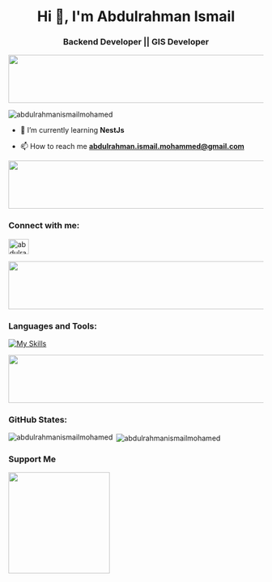 <!-- - 👋 Hi, I’m Abdulrahman Ismail 
- 👀 I’m interested in...
-  Software engineering and backend developer 
- 🌱 I’m currently learning ....
- Node JS
<hr> 

<h2> Contact with me on </h2>  
- email: abdulrahman.ismail.mohammed@gmail.com  
<hr>  

  
<p><a href="http://Wa.me/201553890802" target="_blank"><img alt="Google Play" src="https://img.shields.io/badge/whatsapp%20bussines-128C7E.svg?style=for-the-badge&logo=whatsapp&logoColor=white" /></a> <a href="https://www.facebook.com/profile.php?id=100010739979803" target="_blank"><img alt="Google Play" src="https://img.shields.io/badge/Facebook-4267B2.svg?style=for-the-badge&logo=facebook&logoColor=white" /></a> <a href="https://www.linkedin.com/in/abdulrahman-ismail-ab6a84209/" target="_blank"><img alt="Google Play" src="https://img.shields.io/badge/linkedin-0077b5.svg?style=for-the-badge&logo=linkedin&logoColor=white" /></a><p>
 -->
 <h1 align="center">Hi 👋, I'm Abdulrahman Ismail</h1>
<h3 align="center">Backend Developer || GIS Developer</h3>

 <img src="https://github.com/Govindv7555/Govindv7555/blob/main/49e76e0596857673c5c80c85b84394c1.gif" width=800px height=95px>

<p align="left"> <img src="https://komarev.com/ghpvc/?username=abdulrahmanismailmohamed&label=Profile%20views&color=0e75b6&style=flat" alt="abdulrahmanismailmohamed" /> </p>

- 🌱 I’m currently learning **NestJs**

- 📫 How to reach me **abdulrahman.ismail.mohammed@gmail.com**

 <img src="https://github.com/Govindv7555/Govindv7555/blob/main/49e76e0596857673c5c80c85b84394c1.gif" width=800px height=95px>

<h3 align="left">Connect with me: </h3>
<p align="left">
<a href="https://linkedin.com/in/abdulrahman-ismail-ab6a84209" target="blank"><img align="center" src="https://raw.githubusercontent.com/rahuldkjain/github-profile-readme-generator/master/src/images/icons/Social/linked-in-alt.svg" alt="abdulrahman-ismail-ab6a84209" height="30" width="40" /></a>
</p>

 <img src="https://github.com/Govindv7555/Govindv7555/blob/main/49e76e0596857673c5c80c85b84394c1.gif" width=800px height=95px>

<h3 align="left">Languages and Tools:</h3>
<!-- <p align="left"> <a href="https://www.w3schools.com/cpp/" target="_blank" rel="noreferrer"> <img src="https://raw.githubusercontent.com/devicons/devicon/master/icons/cplusplus/cplusplus-original.svg" alt="cplusplus" width="40" height="40"/> </a> <a href="https://www.w3schools.com/css/" target="_blank" rel="noreferrer"> <img src="https://raw.githubusercontent.com/devicons/devicon/master/icons/css3/css3-original-wordmark.svg" alt="css3" width="40" height="40"/> </a> <a href="https://expressjs.com" target="_blank" rel="noreferrer"> <img src="https://raw.githubusercontent.com/devicons/devicon/master/icons/express/express-original-wordmark.svg" alt="express" width="40" height="40"/> </a> <a href="https://git-scm.com/" target="_blank" rel="noreferrer"> <img src="https://www.vectorlogo.zone/logos/git-scm/git-scm-icon.svg" alt="git" width="40" height="40"/> </a> <a href="https://developer.mozilla.org/en-US/docs/Web/JavaScript" target="_blank" rel="noreferrer"> <img src="https://raw.githubusercontent.com/devicons/devicon/master/icons/javascript/javascript-original.svg" alt="javascript" width="40" height="40"/> </a> <a href="https://jestjs.io" target="_blank" rel="noreferrer"> <img src="https://www.vectorlogo.zone/logos/jestjsio/jestjsio-icon.svg" alt="jest" width="40" height="40"/> </a> <a href="https://www.linux.org/" target="_blank" rel="noreferrer"> <img src="https://raw.githubusercontent.com/devicons/devicon/master/icons/linux/linux-original.svg" alt="linux" width="40" height="40"/> </a> <a href="https://www.mongodb.com/" target="_blank" rel="noreferrer"> <img src="https://raw.githubusercontent.com/devicons/devicon/master/icons/mongodb/mongodb-original-wordmark.svg" alt="mongodb" width="40" height="40"/> </a> <a href="https://nodejs.org" target="_blank" rel="noreferrer"> <img src="https://raw.githubusercontent.com/devicons/devicon/master/icons/nodejs/nodejs-original-wordmark.svg" alt="nodejs" width="40" height="40"/> </a> </p> -->

<!-- [![My Skills](https://skillicons.dev/icons?i=js,html,css,c,cs,cpp,py)](https://skillicons.dev) -->

[![My Skills](https://skillicons.dev/icons?i=js,html,css,cpp,typescript,nestjs,androidstudio,bootstrap,git,github,idea,ktor,linux,mongodb,mysql,expressjs,nodejs,pug,stackoverflow,visualstudio,vscode)](https://skillicons.dev)
<br/>

 <img src="https://github.com/Govindv7555/Govindv7555/blob/main/49e76e0596857673c5c80c85b84394c1.gif" width=800px height=95px>

<!-- <div align="center">
<img width="46%" src="https://github-readme-stats.vercel.app/api/top-langs/?username=abdulrahmanismailmohamed&layout=compact&hide_border=true&theme=onedark">
<img width="48%" src="https://github-readme-streak-stats.herokuapp.com/?user=abdulrahmanismailmohamed&hide_border=true&theme=onedark">
 <a href="https://github.com/abdulrahmanismailmohamed">
 <img align="center" src="https://github-readme-stats.vercel.app/api?username=abdulrahmanismailmohamed&show_icons=true&theme=onedark&line_height=27" alt="Abdulrahman Ismailgithub stats"/>
</a>
</div> -->

<h3 align="left">GitHub States:</h3>

<p><img align="left" src="https://github-readme-stats.vercel.app/api/top-langs?username=abdulrahmanismailmohamed&show_icons=true&locale=en&layout=compact" alt="abdulrahmanismailmohamed" /></p>

<p>&nbsp;<img align="center" src="https://github-readme-stats.vercel.app/api?username=abdulrahmanismailmohamed&show_icons=true&locale=en" alt="abdulrahmanismailmohamed" /></p>


### Support Me

<a href="https://www.buymeacoffee.com/abdulrahmanI"><img src="https://cdn.buymeacoffee.com/buttons/v2/default-yellow.png" width="200" /></a>

<!-- <p><img align="center" src="https://github-readme-streak-stats.herokuapp.com/?user=abdulrahmanismailmohamed&" alt="abdulrahmanismailmohamed" /></p>
 -->
